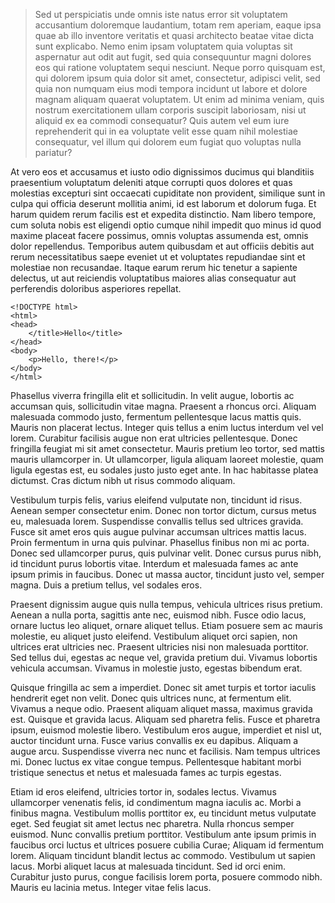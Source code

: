 > Sed ut perspiciatis unde omnis iste natus error sit voluptatem accusantium doloremque laudantium, totam rem aperiam, eaque ipsa quae ab illo inventore veritatis et quasi architecto beatae vitae dicta sunt explicabo. Nemo enim ipsam voluptatem quia voluptas sit aspernatur aut odit aut fugit, sed quia consequuntur magni dolores eos qui ratione voluptatem sequi nesciunt. Neque porro quisquam est, qui dolorem ipsum quia dolor sit amet, consectetur, adipisci velit, sed quia non numquam eius modi tempora incidunt ut labore et dolore magnam aliquam quaerat voluptatem. Ut enim ad minima veniam, quis nostrum exercitationem ullam corporis suscipit laboriosam, nisi ut aliquid ex ea commodi consequatur? Quis autem vel eum iure reprehenderit qui in ea voluptate velit esse quam nihil molestiae consequatur, vel illum qui dolorem eum fugiat quo voluptas nulla pariatur?

At vero eos et accusamus et iusto odio dignissimos ducimus qui blanditiis praesentium voluptatum deleniti atque corrupti quos dolores et quas molestias excepturi sint occaecati cupiditate non provident, similique sunt in culpa qui officia deserunt mollitia animi, id est laborum et dolorum fuga. Et harum quidem rerum facilis est et expedita distinctio. Nam libero tempore, cum soluta nobis est eligendi optio cumque nihil impedit quo minus id quod maxime placeat facere possimus, omnis voluptas assumenda est, omnis dolor repellendus. Temporibus autem quibusdam et aut officiis debitis aut rerum necessitatibus saepe eveniet ut et voluptates repudiandae sint et molestiae non recusandae. Itaque earum rerum hic tenetur a sapiente delectus, ut aut reiciendis voluptatibus maiores alias consequatur aut perferendis doloribus asperiores repellat.

```
<!DOCTYPE html>
<html>
<head>
    </title>Hello</title>
</head>
<body>
    <p>Hello, there!</p>
</body>
</html>
```

Phasellus viverra fringilla elit et sollicitudin. In velit augue, lobortis ac accumsan quis, sollicitudin vitae magna. Praesent a rhoncus orci. Aliquam malesuada commodo justo, fermentum pellentesque lacus mattis quis. Mauris non placerat lectus. Integer quis tellus a enim luctus interdum vel vel lorem. Curabitur facilisis augue non erat ultricies pellentesque. Donec fringilla feugiat mi sit amet consectetur. Mauris pretium leo tortor, sed mattis mauris ullamcorper in. Ut ullamcorper, ligula aliquam laoreet molestie, quam ligula egestas est, eu sodales justo justo eget ante. In hac habitasse platea dictumst. Cras dictum nibh ut risus commodo aliquam.

Vestibulum turpis felis, varius eleifend vulputate non, tincidunt id risus. Aenean semper consectetur enim. Donec non tortor dictum, cursus metus eu, malesuada lorem. Suspendisse convallis tellus sed ultrices gravida. Fusce sit amet eros quis augue pulvinar accumsan ultrices mattis lacus. Proin fermentum in urna quis pulvinar. Phasellus finibus non mi ac porta. Donec sed ullamcorper purus, quis pulvinar velit. Donec cursus purus nibh, id tincidunt purus lobortis vitae. Interdum et malesuada fames ac ante ipsum primis in faucibus. Donec ut massa auctor, tincidunt justo vel, semper magna. Duis a pretium tellus, vel sodales eros.

Praesent dignissim augue quis nulla tempus, vehicula ultrices risus pretium. Aenean a nulla porta, sagittis ante nec, euismod nibh. Fusce odio lacus, ornare luctus leo aliquet, ornare aliquet tellus. Etiam posuere sem ac mauris molestie, eu aliquet justo eleifend. Vestibulum aliquet orci sapien, non ultrices erat ultricies nec. Praesent ultricies nisi non malesuada porttitor. Sed tellus dui, egestas ac neque vel, gravida pretium dui. Vivamus lobortis vehicula accumsan. Vivamus in molestie justo, egestas bibendum erat.

Quisque fringilla ac sem a imperdiet. Donec sit amet turpis et tortor iaculis hendrerit eget non velit. Donec quis ultrices nunc, at fermentum elit. Vivamus a neque odio. Praesent aliquam aliquet massa, maximus gravida est. Quisque et gravida lacus. Aliquam sed pharetra felis. Fusce et pharetra ipsum, euismod molestie libero. Vestibulum eros augue, imperdiet et nisl ut, auctor tincidunt urna. Fusce varius convallis ex eu dapibus. Aliquam a augue arcu. Suspendisse viverra nec nunc et facilisis. Nam tempus ultrices mi. Donec luctus ex vitae congue tempus. Pellentesque habitant morbi tristique senectus et netus et malesuada fames ac turpis egestas.

Etiam id eros eleifend, ultricies tortor in, sodales lectus. Vivamus ullamcorper venenatis felis, id condimentum magna iaculis ac. Morbi a finibus magna. Vestibulum mollis porttitor ex, eu tincidunt metus vulputate eget. Sed feugiat sit amet lectus nec pharetra. Nulla rhoncus semper euismod. Nunc convallis pretium porttitor. Vestibulum ante ipsum primis in faucibus orci luctus et ultrices posuere cubilia Curae; Aliquam id fermentum lorem. Aliquam tincidunt blandit lectus ac commodo. Vestibulum ut sapien lacus. Morbi aliquet lacus at malesuada tincidunt. Sed id orci enim. Curabitur justo purus, congue facilisis lorem porta, posuere commodo nibh. Mauris eu lacinia metus. Integer vitae felis lacus.

